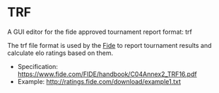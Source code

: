 # TRF

A GUI editor for the fide approved tournament report format: trf

The trf file format is used by the [Fide](https://en.wikipedia.org/wiki/FIDE) to report tournament results and calculate elo ratings based on them.

- Specification: <https://www.fide.com/FIDE/handbook/C04Annex2_TRF16.pdf>
- Example: <http://ratings.fide.com/download/example1.txt>
